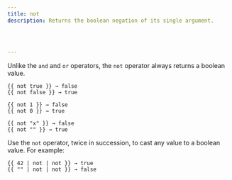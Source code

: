 ```yaml
---
title: not
description: Returns the boolean negation of its single argument.




---
```


Unlike the `and` and `or` operators, the `not` operator always returns a boolean value.

```go-html-template
{{ not true }} → false
{{ not false }} → true

{{ not 1 }} → false
{{ not 0 }} → true

{{ not "x" }} → false
{{ not "" }} → true
```

Use the `not` operator, twice in succession, to cast any value to a boolean value. For example:

```go-html-template
{{ 42 | not | not }} → true
{{ "" | not | not }} → false
```


